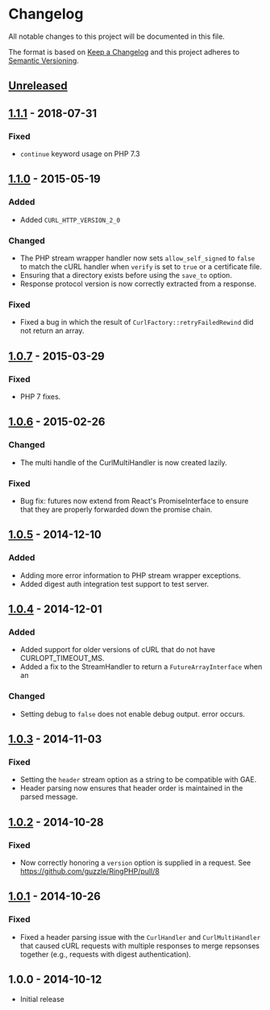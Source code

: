 # Changelog


All notable changes to this project will be documented in this file.

The format is based on [Keep a Changelog](http://keepachangelog.com/en/1.0.0/)
and this project adheres to [Semantic Versioning](http://semver.org/spec/v2.0.0.html).


## [Unreleased]


## [1.1.1] - 2018-07-31

### Fixed

- `continue` keyword usage on PHP 7.3


## [1.1.0] - 2015-05-19

### Added

- Added `CURL_HTTP_VERSION_2_0`

### Changed

- The PHP stream wrapper handler now sets `allow_self_signed` to `false` to
  match the cURL handler when `verify` is set to `true` or a certificate file.
- Ensuring that a directory exists before using the `save_to` option.
- Response protocol version is now correctly extracted from a response.

### Fixed

- Fixed a bug in which the result of `CurlFactory::retryFailedRewind` did not
  return an array.


## [1.0.7] - 2015-03-29

### Fixed

- PHP 7 fixes.


## [1.0.6] - 2015-02-26

### Changed

- The multi handle of the CurlMultiHandler is now created lazily.

### Fixed

- Bug fix: futures now extend from React's PromiseInterface to ensure that they
  are properly forwarded down the promise chain.


## [1.0.5] - 2014-12-10

### Added

- Adding more error information to PHP stream wrapper exceptions.
- Added digest auth integration test support to test server.


## [1.0.4] - 2014-12-01

### Added

- Added support for older versions of cURL that do not have CURLOPT_TIMEOUT_MS.
- Added a fix to the StreamHandler to return a `FutureArrayInterface` when an

### Changed

- Setting debug to `false` does not enable debug output. error occurs.


## [1.0.3] - 2014-11-03

### Fixed

- Setting the `header` stream option as a string to be compatible with GAE.
- Header parsing now ensures that header order is maintained in the parsed
  message.


## [1.0.2] - 2014-10-28

### Fixed

- Now correctly honoring a `version` option is supplied in a request.
  See https://github.com/guzzle/RingPHP/pull/8


## [1.0.1] - 2014-10-26

### Fixed

- Fixed a header parsing issue with the `CurlHandler` and `CurlMultiHandler`
  that caused cURL requests with multiple responses to merge repsonses together
  (e.g., requests with digest authentication).


## 1.0.0 - 2014-10-12

- Initial release


[Unreleased]: https://github.com/guzzle/RingPHP/compare/1.1.1...HEAD
[1.1.1]: https://github.com/guzzle/RingPHP/compare/1.1.0...1.1.1
[1.1.0]: https://github.com/guzzle/RingPHP/compare/1.0.7...1.1.0
[1.0.7]: https://github.com/guzzle/RingPHP/compare/1.0.6...1.0.7
[1.0.6]: https://github.com/guzzle/RingPHP/compare/1.0.5...1.0.6
[1.0.5]: https://github.com/guzzle/RingPHP/compare/1.0.4...1.0.5
[1.0.4]: https://github.com/guzzle/RingPHP/compare/1.0.3...1.0.4
[1.0.3]: https://github.com/guzzle/RingPHP/compare/1.0.2...1.0.3
[1.0.2]: https://github.com/guzzle/RingPHP/compare/1.0.1...1.0.2
[1.0.1]: https://github.com/guzzle/RingPHP/compare/1.0.0...1.0.1
